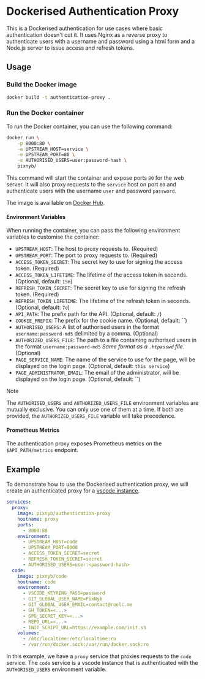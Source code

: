 # Dockerised Authentication Proxy

This is a Dockerised authentication for use cases where basic authentication doesn't cut it.
It uses Nginx as a reverse proxy to authenticate users with a username and password using a html form and a Node.js server to issue access and refresh tokens.

## Usage

### Build the Docker image

```bash
docker build -t authentication-proxy .
```

### Run the Docker container

To run the Docker container, you can use the following command:

```bash
docker run \
    -p 8000:80 \
    -e UPSTREAM_HOST=service \
    -e UPSTREAM_PORT=80 \
    -e AUTHORISED_USERS=user:password-hash \
    pixnyb/
```

This command will start the container and expose ports `80` for the web server. It will also proxy requests to the `service` host on port `80` and authenticate users with the username `user` and password `password`.

The image is availlable on [Docker Hub](https://hub.docker.com/r/pixnyb/authentication-proxy).

#### Environment Variables

When running the container, you can pass the following environment variables to customise the container:

- `UPSTREAM_HOST`: The host to proxy requests to. (Required)
- `UPSTREAM_PORT`: The port to proxy requests to. (Required)
- `ACCESS_TOKEN_SECRET`: The secret key to use for signing the access token. (Required)
- `ACCESS_TOKEN_LIFETIME`: The lifetime of the access token in seconds. (Optional, default: `15m`)
- `REFRESH_TOKEN_SECRET`: The secret key to use for signing the refresh token. (Required)
- `REFRESH_TOKEN_LIFETIME`: The lifetime of the refresh token in seconds. (Optional, default: `7d`)
- `API_PATH`: The prefix path for the API. (Optional, default: `/`)
- `COOKIE_PREFIX`: The prefix for the cookie name. (Optional, default: ``)
- `AUTHORISED_USERS`: A list of authorised users in the format `username:password-md5` delimited by a comma. (Optional)
- `AUTHORIZED_USERS_FILE`: The path to a file containing authorised users in the format `username:password-md5` _Same format as a `.htpasswd` file_. (Optional)
- `PAGE_SERVICE_NAME`: The name of the service to use for the page, will be displayed on the login page. (Optional, default: `this service`)
- `PAGE_ADMINISTRATOR_EMAIL`: The email of the administrator, will be displayed on the login page. (Optional, default: ``)

> [!NOTE]
> The `AUTHORISED_USERS` and `AUTHORIZED_USERS_FILE` environment variables are mutually exclusive. You can only use one of them at a time. If both are provided, the `AUTHORIZED_USERS_FILE` variable will take precedence.

#### Prometheus Metrics

The authentication proxy exposes Prometheus metrics on the `$API_PATH/metrics` endpoint.

## Example

To demonstrate how to use the Dockerised authentication proxy, we will create an authenticated proxy for a [vscode instance](https://hub.docker.com/r/pixnyb/code).

```yaml
services:
  proxy:
    image: pixnyb/authentication-proxy
    hostname: proxy
    ports:
      - 8000:80
    environment:
      - UPSTREAM_HOST=code
      - UPSTREAM_PORT=8000
      - ACCESS_TOKEN_SECRET=secret
      - REFRESH_TOKEN_SECRET=secret
      - AUTHORISED_USERS=user:<password-hash>
  code:
    image: pixnyb/code
    hostname: code
    environment:
      - VSCODE_KEYRING_PASS=password
      - GIT_GLOBAL_USER_NAME=PixNyb
      - GIT_GLOBAL_USER_EMAIL=contact@roelc.me
      - GH_TOKEN=<...>
      - GPG_SECRET_KEY=<...>
      - REPO_URL=<...>
      - INIT_SCRIPT_URL=https://example.com/init.sh
    volumes:
      - /etc/localtime:/etc/localtime:ro
      - /var/run/docker.sock:/var/run/docker.sock:ro
```

In this example, we have a `proxy` service that proxies requests to the `code` service. The `code` service is a vscode instance that is authenticated with the `AUTHORISED_USERS` environment variable.
